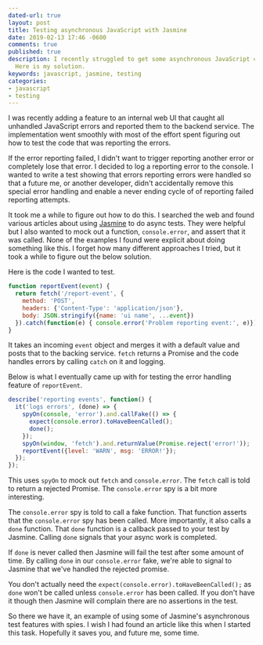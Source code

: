 ```yaml
---
dated-url: true
layout: post
title: Testing asynchronous JavaScript with Jasmine
date: 2019-02-13 17:46 -0600
comments: true
published: true
description: I recently struggled to get some asynchronous JavaScript code under test.
  Here is my solution.
keywords: javascript, jasmine, testing
categories:
- javascript
- testing
---
```


I was recently adding a feature to an internal web UI that caught all unhandled JavaScript errors and reported them to the backend service. The implementation went smoothly with most of the effort spent figuring out how to test the code that was reporting the errors.

If the error reporting failed, I didn't want to trigger reporting another error or completely lose that error. I decided to log a reporting error to the console. I wanted to write a test showing that errors reporting errors were handled so that a future me, or another developer, didn't accidentally remove this special error handling and enable a never ending cycle of of reporting failed reporting attempts.

It took me a while to figure out how to do this. I searched the web and found various articles about using [Jasmine](https://jasmine.github.io/) to do async tests. They were helpful but I also wanted to mock out a function, `console.error`, and assert that it was called. None of the examples I found were explicit about doing something like this. I forget how many different approaches I tried, but it took a while to figure out the below solution.

Here is the code I wanted to test.

```javascript
function reportEvent(event) {
  return fetch('/report-event', {
    method: 'POST',
    headers: {'Content-Type': 'application/json'},
    body: JSON.stringify({name: 'ui name', ...event})
  }).catch(function(e) { console.error('Problem reporting event:', e)});
}
```

It takes an incoming `event` object and merges it with a default value and posts that to the backing service. `fetch` returns a Promise and the code handles errors by calling `catch` on it and logging.

Below is what I eventually came up with for testing the error handling feature of `reportEvent`.

```javascript
describe('reporting events', function() {
  it('logs errors', (done) => {
    spyOn(console, 'error').and.callFake(() => {
      expect(console.error).toHaveBeenCalled();
      done();
    });
    spyOn(window, 'fetch').and.returnValue(Promise.reject('error!'));
    reportEvent({level: 'WARN', msg: 'ERROR!'});
  });
});
```

This uses `spyOn` to mock out `fetch` and `console.error`. The `fetch` call is told to return a rejected Promise. The `console.error` spy is a bit more interesting.

The `console.error` spy is told to call a fake function. That function asserts that the `console.error` spy has been called. More importantly, it also calls a `done` function. That `done` function is a callback passed to your test by Jasmine. Calling `done` signals that your async work is completed.

If `done` is never called then Jasmine will fail the test after some amount of time. By calling `done` in our `console.error` fake, we're able to signal to Jasmine that we've handled the rejected promise.

You don't actually need the `expect(console.error).toHaveBeenCalled();` as `done` won't be called unless `console.error` has been called. If you don't have it though then Jasmine will complain there are no assertions in the test.

So there we have it, an example of using some of Jasmine's asynchronous test features with spies. I wish I had found an article like this when I started this task. Hopefully it saves you, and future me, some time.